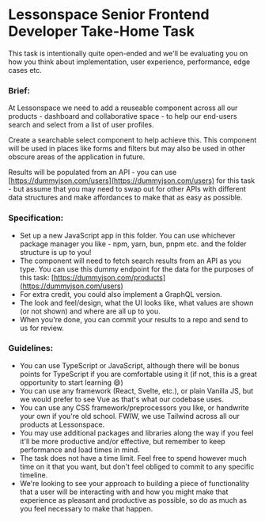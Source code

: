 # Lessonspace Senior Frontend Developer Take-Home Task

This task is intentionally quite open-ended and we'll be evaluating you on how you think about implementation, user experience, performance, edge cases etc.

### Brief:
At Lessonspace we need to add a reuseable component across all our products - dashboard and collaborative space - to help our end-users search and select from a list of user profiles.

Create a searchable select component to help achieve this. This component will be used in places like forms and filters but may also be used in other obscure areas of the application in future.

Results will be populated from an API - you can use [https://dummyjson.com/users](https://dummyjson.com/users) for this task - but assume that you may need to swap out for other APIs with different data structures and make affordances to make that as easy as possible.

### Specification:

- Set up a new JavaScript app in this folder. You can use whichever package manager you like - npm, yarn, bun, pnpm etc. and the folder structure is up to you!
- The component will need to fetch search results from an API as you type. You can use this dummy endpoint for the data for the purposes of this task: [https://dummyjson.com/products](https://dummyjson.com/users)
- For extra credit, you could also implement a GraphQL version.
- The look and feel/design, what the UI looks like, what values are shown (or not shown) and where are all up to you.
- When you're done, you can commit your results to a repo and send to us for review.

### Guidelines:

- You can use TypeScript or JavaScript, although there will be bonus points for TypeScript if you are comfortable using it (if not, this is a great opportunity to start learning 😄)
- You can use any framework (React, Svelte, etc.), or plain Vanilla JS, but we would prefer to see Vue as that's what our codebase uses.
- You can use any CSS framework/preprocessors you like, or handwrite your own if you're old school. FWIW, we use Tailwind across all our products at Lessonspace.
- You may use additional packages and libraries along the way if you feel it'll be more productive and/or effective, but remember to keep performance and load times in mind.
- The task does not have a time limit. Feel free to spend however much time on it that you want, but don't feel obliged to commit to any specific timeline. 
- We're looking to see your approach to building a piece of functionality that a user will be interacting with and how you might make that experience as pleasant and productive as possible, so do as much as you feel necessary to make that happen.
